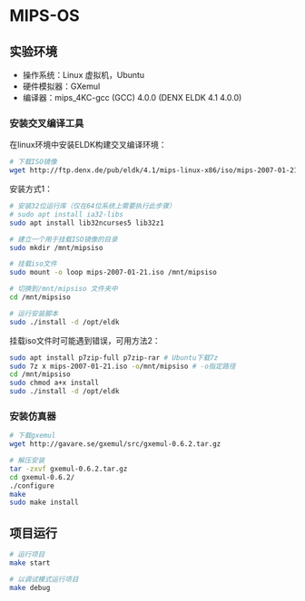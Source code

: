 # MIPS-OS

## 实验环境
- 操作系统：Linux 虚拟机，Ubuntu
- 硬件模拟器：GXemul
- 编译器：mips_4KC-gcc (GCC) 4.0.0 (DENX ELDK 4.1 4.0.0)


### 安装交叉编译工具
在linux环境中安装ELDK构建交叉编译环境：
```bash
# 下载ISO镜像
wget http://ftp.denx.de/pub/eldk/4.1/mips-linux-x86/iso/mips-2007-01-21.iso
```
安装方式1：
```bash
# 安装32位运行库（仅在64位系统上需要执行此步骤）
# sudo apt install ia32-libs
sudo apt install lib32ncurses5 lib32z1

# 建立一个用于挂载ISO镜像的目录
sudo mkdir /mnt/mipsiso

# 挂载iso文件
sudo mount -o loop mips-2007-01-21.iso /mnt/mipsiso

# 切换到/mnt/mipsiso 文件夹中
cd /mnt/mipsiso

# 运行安装脚本
sudo ./install -d /opt/eldk
```
挂载iso文件时可能遇到错误，可用方法2：
```bash
sudo apt install p7zip-full p7zip-rar # Ubuntu下载7z
sudo 7z x mips-2007-01-21.iso -o/mnt/mipsiso # -o指定路径
cd /mnt/mipsiso
sudo chmod a+x install
sudo ./install -d /opt/eldk
```
### 安装仿真器
```bash
# 下载gxemul
wget http://gavare.se/gxemul/src/gxemul-0.6.2.tar.gz

# 解压安装
tar -zxvf gxemul-0.6.2.tar.gz
cd gxemul-0.6.2/
./configure
make
sudo make install
```

## 项目运行
```bash
# 运行项目
make start

# 以调试模式运行项目
make debug
```